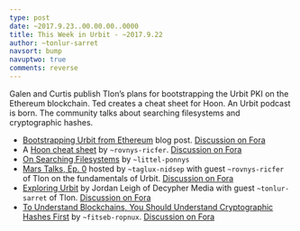 ```yaml
---
type: post
date: ~2017.9.23..00.00.00..0000
title: This Week in Urbit - ~2017.9.22
author: ~tonlur-sarret
navsort: bump
navuptwo: true
comments: reverse
---
```


Galen and Curtis publish Tlon’s plans for bootstrapping the Urbit PKI on the Ethereum blockchain. Ted creates a cheat sheet for Hoon. An Urbit podcast is born. The community talks about searching filesystems and cryptographic hashes.

- [Bootstrapping Urbit from Ethereum](https://urbit.org/blog/2017.9-eth) blog post. [Discussion on Fora](https://urbit.org/fora/posts/~2017.9.20..22.56.04..47ce~)
- A [Hoon cheat sheet](https://storage.googleapis.com/media.urbit.org/docs/hoon-cheat-sheet-08-26-17.pdf) by `~rovnys-ricfer`. [Discussion on Fora](https://urbit.org/fora/posts/~2017.9.18..22.31.06..24d5~)
- [On Searching Filesystems](https://urbit.org/fora/posts/~2017.9.16..06.19.33..72a4~) by `~littel-ponnys`
- [Mars Talks, Ep. 0](https://www.youtube.com/watch?v=LFalNG4eTqU) hosted by `~taglux-nidsep` with guest `~rovnys-ricfer` of Tlon on the fundamentals of Urbit. [Discussion on Fora](https://urbit.org/fora/posts/~2017.9.21..04.31.08..9ae7~)
- [Exploring Urbit](https://www.youtube.com/watch?v=OOQ2Do6jAi4) by Jordan Leigh of Decypher Media with guest `~tonlur-sarret` of Tlon. [Discussion on Fora](https://urbit.org/fora/posts/~2017.9.22..23.09.25..c613~)
- [To Understand Blockchains, You Should Understand Cryptographic Hashes First](https://fitseb-ropnux.urbit.org/blog/Cryptography2/) by `~fitseb-ropnux`. [Discussion on Fora](https://urbit.org/fora/posts/~2017.9.19..18.39.11..ebaa~/)
